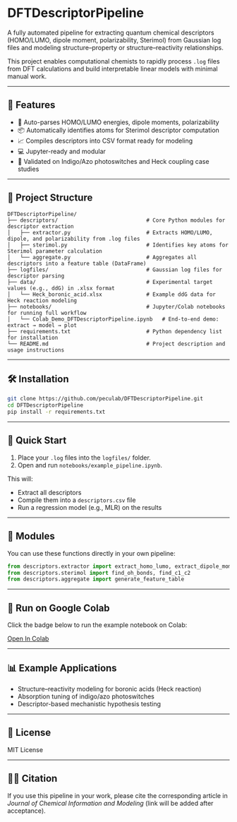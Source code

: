 # DFTDescriptorPipeline

A fully automated pipeline for extracting quantum chemical descriptors (HOMO/LUMO, dipole moment, polarizability, Sterimol) from Gaussian log files and modeling structure–property or structure–reactivity relationships.

This project enables computational chemists to rapidly process `.log` files from DFT calculations and build interpretable linear models with minimal manual work.

---

## 🚀 Features

- 🧠 Auto-parses HOMO/LUMO energies, dipole moments, polarizability  
- 📦 Automatically identifies atoms for Sterimol descriptor computation  
- 📈 Compiles descriptors into CSV format ready for modeling  
- 💻 Jupyter-ready and modular  
- 🧪 Validated on Indigo/Azo photoswitches and Heck coupling case studies  

---

## 📂 Project Structure

```
DFTDescriptorPipeline/
├── descriptors/                            # Core Python modules for descriptor extraction
│   ├── extractor.py                        # Extracts HOMO/LUMO, dipole, and polarizability from .log files
│   ├── sterimol.py                         # Identifies key atoms for Sterimol parameter calculation
│   └── aggregate.py                        # Aggregates all descriptors into a feature table (DataFrame)
├── logfiles/                               # Gaussian log files for descriptor parsing
├── data/                                   # Experimental target values (e.g., ddG) in .xlsx format
│   └── Heck_boronic_acid.xlsx              # Example ddG data for Heck reaction modeling
├── notebooks/                              # Jupyter/Colab notebooks for running full workflow
│   └── Colab_Demo_DFTDescriptorPipeline.ipynb   # End-to-end demo: extract → model → plot
├── requirements.txt                        # Python dependency list for installation
└── README.md                               # Project description and usage instructions
```

---

## 🛠️ Installation

```bash
git clone https://github.com/peculab/DFTDescriptorPipeline.git
cd DFTDescriptorPipeline
pip install -r requirements.txt
```

---

## 🧪 Quick Start

1. Place your `.log` files into the `logfiles/` folder.  
2. Open and run `notebooks/example_pipeline.ipynb`.

This will:

- Extract all descriptors  
- Compile them into a `descriptors.csv` file  
- Run a regression model (e.g., MLR) on the results  

---

## 🧩 Modules

You can use these functions directly in your own pipeline:

```python
from descriptors.extractor import extract_homo_lumo, extract_dipole_moment, extract_polarizability
from descriptors.sterimol import find_oh_bonds, find_c1_c2
from descriptors.aggregate import generate_feature_table
```

---

## 🧪 Run on Google Colab

Click the badge below to run the example notebook on Colab:

[Open In Colab](https://colab.research.google.com/drive/1xqdH8C0ic4U6Siti1Qpp9dsDFThUo1JP?usp=sharing)

---

## 📊 Example Applications

- Structure–reactivity modeling for boronic acids (Heck reaction)  
- Absorption tuning of indigo/azo photoswitches  
- Descriptor-based mechanistic hypothesis testing  

---

## 📄 License

MIT License

---

## 👩‍🔬 Citation

If you use this pipeline in your work, please cite the corresponding article in *Journal of Chemical Information and Modeling* (link will be added after acceptance).